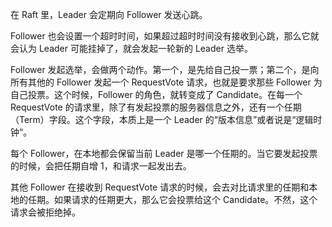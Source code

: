 

在 Raft 里，Leader 会定期向 Follower 发送心跳。

Follower 也会设置一个超时时间，如果超过超时时间没有接收到心跳，那么它就会认为 Leader 可能挂掉了，就会发起一轮新的 Leader 选举。

Follower 发起选举，会做两个动作。第一个，是先给自己投一票；第二个，是向所有其他的 Follower 发起一个 RequestVote 请求，也就是要求那些 Follower 为自己投票。这个时候，Follower 的角色，就转变成了 Candidate。在每一个 RequestVote 的请求里，除了有发起投票的服务器信息之外，还有一个任期（Term）字段。这个字段，本质上是一个 Leader 的“版本信息”或者说是“逻辑时钟”。

每个 Follower，在本地都会保留当前 Leader 是哪一个任期的。当它要发起投票的时候，会把任期自增 1，和请求一起发出去。

其他 Follower 在接收到 RequestVote 请求的时候，会去对比请求里的任期和本地的任期。如果请求的任期更大，那么它会投票给这个 Candidate。不然，这个请求会被拒绝掉。